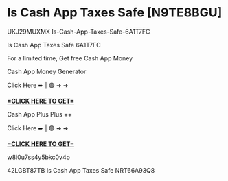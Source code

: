 # Is Cash App Taxes Safe [N9TE8BGU]

UKJ29MUXMX Is-Cash-App-Taxes-Safe-6A1T7FC

Is Cash App Taxes Safe 6A1T7FC

For a limited time, Get free Cash App Money

Cash App Money Generator

Click Here ➨ | 🟢 ➜ ➜ 

**[=CLICK HERE TO GET=](https://www.google.com/url?q=https%3A%2F%2Fappbitly.com%2FIVqWW)**

Cash App Plus Plus ++

Click Here ➨ | 🟢 ➜ ➜ 

**[=CLICK HERE TO GET=](https://www.google.com/url?q=https%3A%2F%2Fappbitly.com%2FaeCym)**

w8i0u7ss4y5bkc0v4o

 42LGBT87TB Is Cash App Taxes Safe NRT66A93Q8

